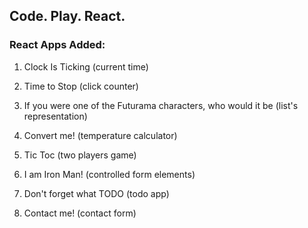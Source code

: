## Code. Play. React.

### React Apps Added:

1. Clock Is Ticking (current time)

2. Time to Stop (click counter)

3. If you were one of the Futurama characters, who would it be (list's representation)

4. Convert me! (temperature calculator)

5. Tic Toc (two players game)

6. I am Iron Man! (controlled form elements)

7. Don't forget what TODO (todo app)

8. Contact me! (contact form)
